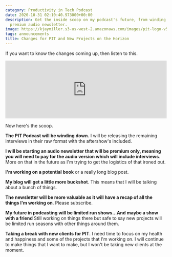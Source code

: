 ```yaml
---
category: Productivity in Tech Podcast
date: 2020-10-31 02:10:40.973000+00:00
description: Get the inside scoop on my podcast's future, from winding down to a new
  premium audio newsletter.
image: https://kjaymiller.s3-us-west-2.amazonaws.com/images/pit-logo-v5.jpg
tags: announcements
title: Changes for PIT and New Projects on the Horizon
---
```


If you want to know the changes coming up, then listen to this.

<iframe width="100%" height="180" frameborder="no" scrolling="no" seamless src="https://share.transistor.fm/e/0e037bba"></iframe>

Now here's the scoop. 

**The PIT Podcast will be winding down.** I will be releasing the remaining interviews in their raw format with the aftershow's included.

**I will be starting an audio newsletter that will be premium only, meaning you will need to pay for the audio version which will include interviews**. More on that in the future as I'm trying to get the logistics of that ironed out.

**I'm working on a potential book** or a really long blog post.

**My blog will get a little more buckshot**. This means that I will be talking about a bunch of things.

**The newsletter will be more valuable as it will have a recap of all the things I'm working on**. Please subscribe.

**My future in podcasting will be limited run shows...And maybe a show with a friend** Still working on things there but safe to say new projects will be limited run seasons with other things around them.

**Taking a break with new clients for PIT**. I need time to focus on my health and happiness and some of the projects that I'm working on. I will continue to make things that I want to make, but I won't be taking new clients at the moment.